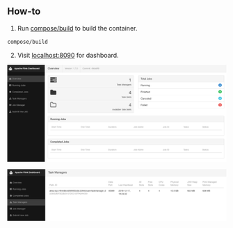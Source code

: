 ## How-to

1. Run [compose/build](compose/build) to build the container.
```bash
compose/build
```

2. Visit [localhost:8090](localhost:8090) for dashboard.

![alt text](dashboard.png)

![alt text](taskmanager.png)
